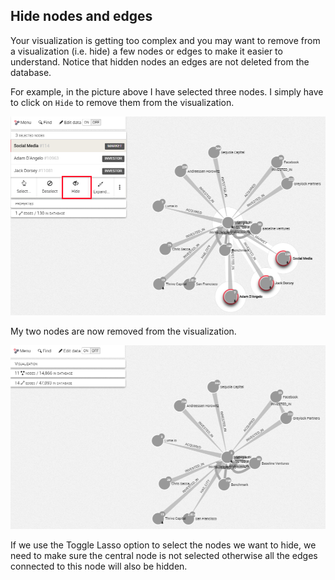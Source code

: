 ## Hide nodes and edges

Your visualization is getting too complex and you may want to remove from a visualization (i.e. hide) a few nodes or edges to make it easier to understand. Notice that hidden nodes an edges are not deleted from the database.

For example, in the picture above I have selected three nodes. I simply have to click on ```Hide``` to remove them from the visualization.

![](toHide.png)

My two nodes are now removed from the visualization.


![](Hidden.png)

If we use the Toggle Lasso option to select the nodes we want to hide, we need to make sure the central node is not selected otherwise all the edges connected to this node will also be hidden.